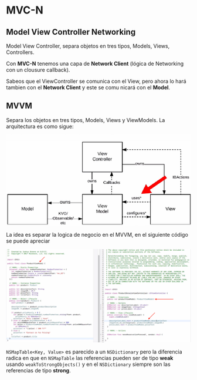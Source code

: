 # MVC-N

## Model View Controller Networking

Model View Controller, separa objetos en tres tipos, Models, Views, Controllers.

Con **MVC-N** tenemos una capa de **Network Client** (lógica de Networking con un clousure callback).

Sabeos que el ViewController se comunica con el View, pero ahora lo hará tambien con el **Network Client** y este se comu nicará con el **Model**.

## MVVM 

Separa los objetos en tres tipos, Models, Views y ViewModels.
La arquitectura es como sigue:

![](images/MVVM.png)

La idea es separar la logica de negocio en el MVVM, en el siguiente código se puede apreciar

![](images/MVVM_code.png)



`NSMapTable<Key, Value>` es parecido a un `NSDictionary` pero la diferencia radica en que en `NSMapTable` las referencias pueden ser de tipo **weak** usando `weakToStrongObjects()` y en el `NSDictionary` siempre son las referencias de tipo **strong**.

